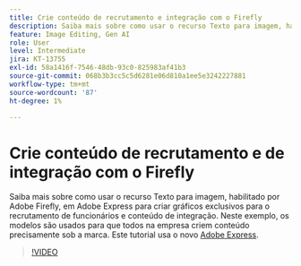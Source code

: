 ```yaml
---
title: Crie conteúdo de recrutamento e integração com o Firefly
description: Saiba mais sobre como usar o recurso Texto para imagem, habilitado por Adobe Firefly, em Adobe Express para criar gráficos exclusivos para o recrutamento de funcionários e conteúdo de integração
feature: Image Editing, Gen AI
role: User
level: Intermediate
jira: KT-13755
exl-id: 58a1416f-7546-48db-93c0-825983af41b3
source-git-commit: 068b3b3cc5c5d6281e06d810a1ee5e3242227881
workflow-type: tm+mt
source-wordcount: '87'
ht-degree: 1%

---
```


# Crie conteúdo de recrutamento e de integração com o Firefly

Saiba mais sobre como usar o recurso Texto para imagem, habilitado por Adobe Firefly, em Adobe Express para criar gráficos exclusivos para o recrutamento de funcionários e conteúdo de integração. Neste exemplo, os modelos são usados para que todos na empresa criem conteúdo precisamente sob a marca. Este tutorial usa o novo [Adobe Express](https://www.adobe.com/express/).

>[!VIDEO](https://video.tv.adobe.com/v/3444265?quality=12&learn=on&hidetitle=true&captions=por_br)
